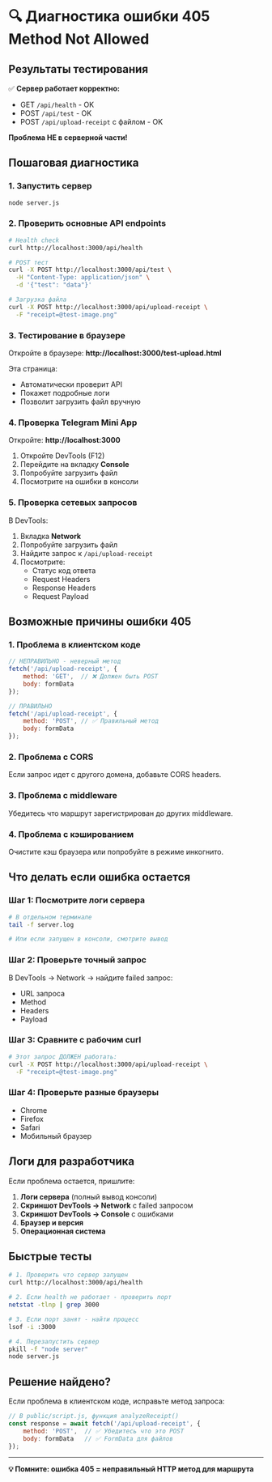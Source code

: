 # 🔍 Диагностика ошибки 405 Method Not Allowed

## Результаты тестирования

✅ **Сервер работает корректно:**
- GET `/api/health` - OK
- POST `/api/test` - OK  
- POST `/api/upload-receipt` с файлом - OK

**Проблема НЕ в серверной части!**

## Пошаговая диагностика

### 1. Запустить сервер
```bash
node server.js
```

### 2. Проверить основные API endpoints
```bash
# Health check
curl http://localhost:3000/api/health

# POST тест
curl -X POST http://localhost:3000/api/test \
  -H "Content-Type: application/json" \
  -d '{"test": "data"}'

# Загрузка файла
curl -X POST http://localhost:3000/api/upload-receipt \
  -F "receipt=@test-image.png"
```

### 3. Тестирование в браузере

Откройте в браузере: **http://localhost:3000/test-upload.html**

Эта страница:
- Автоматически проверит API
- Покажет подробные логи
- Позволит загрузить файл вручную

### 4. Проверка Telegram Mini App

Откройте: **http://localhost:3000**

1. Откройте DevTools (F12)
2. Перейдите на вкладку **Console**
3. Попробуйте загрузить файл
4. Посмотрите на ошибки в консоли

### 5. Проверка сетевых запросов

В DevTools:
1. Вкладка **Network**
2. Попробуйте загрузить файл
3. Найдите запрос к `/api/upload-receipt`
4. Посмотрите:
   - Статус код ответа
   - Request Headers
   - Response Headers
   - Request Payload

## Возможные причины ошибки 405

### 1. Проблема в клиентском коде
```javascript
// НЕПРАВИЛЬНО - неверный метод
fetch('/api/upload-receipt', {
    method: 'GET',  // ❌ Должен быть POST
    body: formData
});

// ПРАВИЛЬНО
fetch('/api/upload-receipt', {
    method: 'POST', // ✅ Правильный метод
    body: formData
});
```

### 2. Проблема с CORS
Если запрос идет с другого домена, добавьте CORS headers.

### 3. Проблема с middleware
Убедитесь что маршрут зарегистрирован до других middleware.

### 4. Проблема с кэшированием
Очистите кэш браузера или попробуйте в режиме инкогнито.

## Что делать если ошибка остается

### Шаг 1: Посмотрите логи сервера
```bash
# В отдельном терминале
tail -f server.log

# Или если запущен в консоли, смотрите вывод
```

### Шаг 2: Проверьте точный запрос
В DevTools → Network → найдите failed запрос:
- URL запроса
- Method
- Headers
- Payload

### Шаг 3: Сравните с рабочим curl
```bash
# Этот запрос ДОЛЖЕН работать:
curl -X POST http://localhost:3000/api/upload-receipt \
  -F "receipt=@test-image.png"
```

### Шаг 4: Проверьте разные браузеры
- Chrome
- Firefox
- Safari
- Мобильный браузер

## Логи для разработчика

Если проблема остается, пришлите:

1. **Логи сервера** (полный вывод консоли)
2. **Скриншот DevTools → Network** с failed запросом
3. **Скриншот DevTools → Console** с ошибками
4. **Браузер и версия**
5. **Операционная система**

## Быстрые тесты

```bash
# 1. Проверить что сервер запущен
curl http://localhost:3000/api/health

# 2. Если health не работает - проверить порт
netstat -tlnp | grep 3000

# 3. Если порт занят - найти процесс
lsof -i :3000

# 4. Перезапустить сервер
pkill -f "node server"
node server.js
```

## Решение найдено?

Если проблема в клиентском коде, исправьте метод запроса:

```javascript
// В public/script.js, функция analyzeReceipt()
const response = await fetch('/api/upload-receipt', {
    method: 'POST',  // ✅ Убедитесь что это POST
    body: formData   // ✅ FormData для файлов
});
```

---

**💡 Помните: ошибка 405 = неправильный HTTP метод для маршрута**